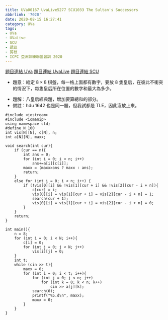 ```yaml
---
title: UVa00167 UvaLive5277 SCU1033 The Sultan's Successors
abbrlink: '7020'
date: 2020-08-15 16:27:41
category: UVa
tags:
- UVa
- UVaLive
- SCU
- 遞迴
- 剪枝
- ICPC 亞洲訓練聯盟暑訓 2020
---
```

[題目連結 UVa](https://onlinejudge.org/index.php?option=com_onlinejudge&Itemid=8&page=show_problem&problem=103)
[題目連結 UvaLive](https://icpcarchive.ecs.baylor.edu/index.php?option=com_onlinejudge&Itemid=8&page=show_problem&problem=3228)
[題目連結 SCU](http://acm.scu.edu.cn/soj/problem.action?id=1033)
* 題意：給定 $8\times 8$ 棋盤，每一格上面都有數字，要放 8 隻皇后，在彼此不衝突的情況下，每隻皇后所在位置的數字和最大為多少。
<!-- more -->
* 題解：八皇后經典題，增加要算總和的部分。
* 備註：hdu 1642 也是同一題，但我試都是 TLE，因此沒放上來。
```cpp=
#include <iostream>
#include <iomanip>
using namespace std;
#define N 100
int vis[N][N], c[N], n;
int a[N][N], maxx;

void search(int cur){
	if (cur == n){
		int ans = 0;
		for (int i = 0; i < n; i++)
			ans+=a[i][c[i]];
		maxx = (maxx>ans ? maxx : ans);
		return;
	}
	else for (int i = 0; i < n; i++) {
		if (!vis[0][i] && !vis[1][cur + i] && !vis[2][cur - i + n]){
			c[cur] = i;
			vis[0][i] = vis[1][cur + i] = vis[2][cur - i + n] = 1;
			search(cur + 1);
			vis[0][i] = vis[1][cur + i] = vis[2][cur - i + n] = 0;
		}
	}
	return;
}

int main(){
	n = 8;
	for (int i = 0; i < N; i++){
		c[i] = 0;
		for (int j = 0; j < N; j++)
			vis[i][j] = 0;
	}
	int t;
	while (cin >> t){	
		maxx = 0;
		for (int i = 0; i < t; i++){
			for (int j = 0; j < n; j++)
				for (int k = 0; k < n; k++)
					cin >> a[j][k];
			search(0);
			printf("%5.d\n", maxx);
			maxx = 0;
		}		
	}
}
```